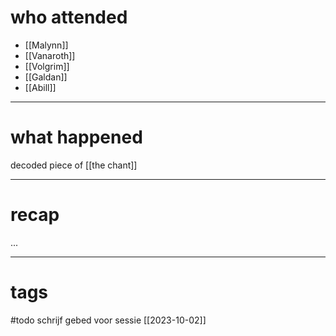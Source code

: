 # who attended

- [[Malynn]]
- [[Vanaroth]]
- [[Volgrim]]
- [[Galdan]]
- [[Abill]]

---
# what happened

decoded piece of [[the chant]]

---
# recap

...

---
# tags

#todo schrijf gebed voor sessie [[2023-10-02]]